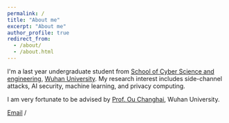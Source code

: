 ```yaml
---
permalink: /
title: "About me"
excerpt: "About me"
author_profile: true
redirect_from: 
  - /about/
  - /about.html
---
```



I'm a last year undergraduate student from [School of Cyber Science and engineering](https://cse.whu.edu.cn), [Wuhan University](https://www.whu.edu.cn/). My research interest includes side-channel attacks, AI security, machine learning, and privacy computing.

I am very fortunate to be advised by [Prof. Ou Changhai](https://www.researchgate.net/profile/Changhai-Ou), Wuhan University.

[Email](mailto:yanshi@whu.edu.cn) / 
